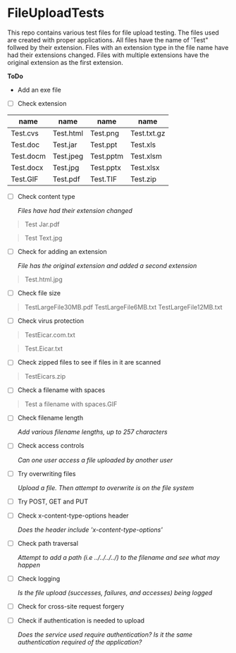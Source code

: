 # FileUploadTests

This repo contains various test files for file upload testing. The files used are created with proper applications. All files have the name of 'Test" follwed by their extension. Files with an extension type in the file name have had their extensions changed. Files with multiple extensions have the original extension as the first extension.

**ToDo**

- Add an exe file


- [ ] Check extension


name|name|name|name
---------|-----------|----------|------------
Test.cvs | Test.html | Test.png | Test.txt.gz
Test.doc | Test.jar | Test.ppt | Test.xls
Test.docm | Test.jpeg | Test.pptm | Test.xlsm
Test.docx | Test.jpg | Test.pptx | Test.xlsx
Test.GIF | Test.pdf | Test.TIF | Test.zip




- [ ] Check content type

   *Files have had their extension changed*

>Test Jar.pdf

>Test Text.jpg




- [ ] Check for adding an extension

   *File has the original extension and added a second extension*

>Test.html.jpg




- [ ] Check file size


>TestLargeFile30MB.pdf
>TestLargeFile6MB.txt
>TestLargeFile12MB.txt





- [ ] Check virus protection

>TestEicar.com.txt

>Test.Eicar.txt




- [ ] Check zipped files to see if files in it are scanned

> TestEicars.zip



- [ ] Check a filename with spaces
   
>Test a filename with spaces.GIF


- [ ] Check filename length

   *Add various filename lengths, up to 257 characters*


- [ ] Check access controls

   *Can one user access a file uploaded by another user*


- [ ] Try overwriting files
   
   *Upload a file. Then attempt to overwrite is on the file system*


- [ ] Try POST, GET and PUT



- [ ] Check x-content-type-options header
   
   *Does the header include 'x-content-type-options'*


- [ ] Check path traversal
   
   *Attempt to add a path (i.e ../../../../) to the filename and see what may happen*

- [ ] Check logging
   
   *Is the file upload (successes, failures, and accesses) being logged*


- [ ] Check for cross-site request forgery


- [ ] Check if authentication is needed to upload
  
  *Does the service used require authentication? Is it the same authentication required of the application?*


